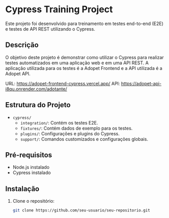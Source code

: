# Cypress Training Project

Este projeto foi desenvolvido para treinamento em testes end-to-end (E2E) e testes de API REST utilizando o Cypress.

## Descrição

O objetivo deste projeto é demonstrar como utilizar o Cypress para realizar testes automatizados em uma aplicação web e em uma API REST. A aplicação utilizada para os testes é a Adopet Frontend e a API utilizada é a Adopet API.

URL: https://adopet-frontend-cypress.vercel.app/
API: https://adopet-api-i8qu.onrender.com/adotante/

## Estrutura do Projeto

- `cypress/`
  - `integration/`: Contém os testes E2E.
  - `fixtures/`: Contém dados de exemplo para os testes.
  - `plugins/`: Configurações e plugins do Cypress.
  - `support/`: Comandos customizados e configurações globais.

## Pré-requisitos

- Node.js instalado
- Cypress instalado

## Instalação

1. Clone o repositório:
   ```bash
   git clone https://github.com/seu-usuario/seu-repositorio.git
